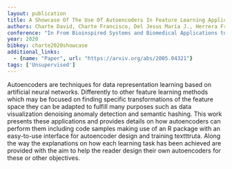```yaml
---
layout: publication
title: A Showcase Of The Use Of Autoencoders In Feature Learning Applications
authors: Charte David, Charte Francisco, Del Jesus María J., Herrera Francisco
conference: "In From Bioinspired Systems and Biomedical Applications to Machine Learning/IWINAC"
year: 2020
bibkey: charte2020showcase
additional_links:
  - {name: "Paper", url: "https://arxiv.org/abs/2005.04321"}
tags: ['Unsupervised']
---
```

Autoencoders are techniques for data representation learning based on artificial neural networks. Differently to other feature learning methods which may be focused on finding specific transformations of the feature space they can be adapted to fulfill many purposes such as data visualization denoising anomaly detection and semantic hashing. This work presents these applications and provides details on how autoencoders can perform them including code samples making use of an R package with an easy-to-use interface for autoencoder design and training textttruta. Along the way the explanations on how each learning task has been achieved are provided with the aim to help the reader design their own autoencoders for these or other objectives.
